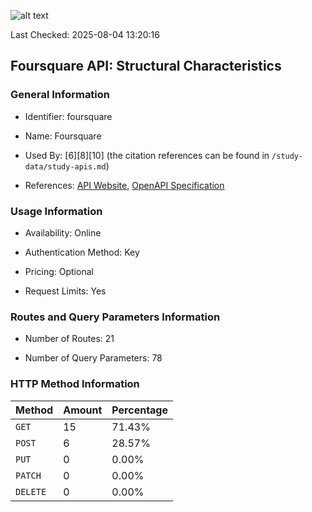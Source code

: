 ![alt text](https://img.shields.io/badge/OpenAPI_Specification-Valid-brightgreen.svg)

Last Checked: 2025-08-04 13:20:16

## Foursquare API: Structural Characteristics

### General Information

- Identifier: foursquare

- Name: Foursquare

- Used By: [6][8][10] (the citation references can be found in `/study-data/study-apis.md`)

- References: [API Website](https://docs.foursquare.com/developer), [OpenAPI Specification](https://www.postman.com/foursquare-places-api/foursquare-s-public-workspace/collection/qjus7hq/foursquare-places-api)

### Usage Information

- Availability: Online

- Authentication Method: Key

- Pricing: Optional

- Request Limits: Yes

### Routes and Query Parameters Information

- Number of Routes: 21

- Number of Query Parameters: 78

### HTTP Method Information

| Method | Amount | Percentage |
|--------|--------|------------|
| `GET` | 15 | 71.43% |
| `POST` | 6 | 28.57% |
| `PUT` | 0 | 0.00% |
| `PATCH` | 0 | 0.00% |
| `DELETE` | 0 | 0.00% |
